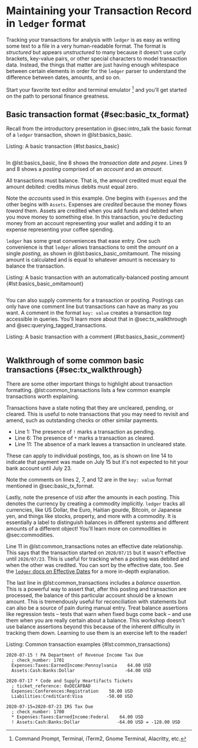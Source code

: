 # Maintaining your Transaction Record in `ledger` format

Tracking your transactions for analysis with `ledger` is as easy as writing some text to a file in a very human-readable format.
The format is _structured_ but appears _unstructured_ to many because it doesn't use curly brackets, key-value pairs, or other special characters to model transaction data.
Instead, the things that matter are just having enough whitespace between
certain elements in order for the `ledger` parser to understand the difference
between dates, amounts, and so on.

Start your favorite text editor and terminal emulator [^terminals] and you'll get started on the path to personal finance greatness.

[^terminals]: Command Prompt, Terminal, iTerm2, Gnome Terminal, Alacritty, etc.

## Basic transaction format {#sec:basic_tx_format}

Recall from the introductory presentation in @sec:intro_talk the basic format
of a `ledger` transaction, shown in @lst:basics_basic.

Listing: A basic transaction {#lst:basics_basic}

```{.ledger include="examples.ledger" startLine=8 endLine=10 .numberLines}
```

In @lst:basics_basic, line 8 shows the _transaction date_ and _payee_.
Lines 9 and 8 shows a _posting_ comprised of an _account_ and an _amount_.

All transactions must balance. That is, the amount credited must
equal the amount debited: credits minus debits must equal zero.

Note the _accounts_ used in this example.
One begins with `Expenses` and the other begins with `Assets`.
Expenses are _credited_ because the money flows _toward_ them.
Assets are credited when you add funds and debited when you move money to something else.
In this transaction, you're deducting money from an account representing your wallet and adding it to an expense representing your coffee spending.

`ledger` has some great conveniences that ease entry.
One such convenience is that `ledger` allows transactions to omit the _amount_ on a single _posting_, as shown in @lst:basics_basic_omitamount.
The missing amount is calculated and is equal to whatever amount is necessary
to balance the transaction.

Listing: A basic transaction with an automatically-balanced posting amount {#lst:basics_basic_omitamount}

```{.ledger include="examples.ledger" startLine=12 endLine=14 .numberLines}
```

You can also supply comments for a transaction or posting.
Postings can only have one comment line but transactions can have as many as
you want.
A comment in the format `key: value` creates a transaction _tag_ accessible in
queries. You'll learn more about that in @sec:tx_walkthrough and @sec:querying_tagged_transactions.

Listing: A basic transaction with a comment {#lst:basics_basic_comment}

```{.ledger include="examples.ledger" startLine=16 endLine=19 .numberLines}
```

## Walkthrough of some common basic transactions {#sec:tx_walkthrough}

There are some other important things to highlight about transaction formatting.
@lst:common_transactions lists a few common example transactions worth explaining.

Transactions have a state noting that they are uncleared, pending, or cleared.
This is useful to note transactions that you may need to revisit and amend,
such as outstanding checks or other similar payments.

* Line 1: The presence of `!` marks a transaction as pending.
* Line 6: The presence of `*` marks a transaction as cleared.
* Line 11: The absence of a mark leaves a transaction in uncleared state.

These can apply to individual postings, too, as is shown on line 14 to indicate
that payment was made on July 15 but it's not expected to hit your bank account
until July 23.

Note the comments on lines 2, 7, and 12 are in the `key: value` format
mentioned in @sec:basic_tx_format.

Lastly, note the presence of `USD` after the amounts in each posting.
This denotes the currency by creating a commodity implicitly.
`ledger` tracks all currencies, like US Dollar, the Euro, Haitian gourde,
Bitcoin, or Japanese yen, and things like stocks, property, and more with a
commodity.
It is essentially a label to distinguish balances in different systems and
different amounts of a different object!
You'll learn more on commodities in @sec:commodities.

Line 11 in @lst:common_transactions notes an effective date relationship.
This says that the transaction started on `2020/07/15` but it wasn't effective
until `2020/07/23`. This is useful for tracking when a posting was debited
and when the other was credited. You can sort by the effective date, too.
See the [`ledger` docs on Effective Dates](https://www.ledger-cli.org/3.0/doc/ledger3.html#Effective-Dates) for a more in-depth explanation.

The last line in @lst:common_transactions includes a _balance assertion_.
This is a powerful way to assert that, after this posting and transaction are processed, the balance of this particular account should be a known amount.
This is tremendously useful for reconciliation with statements but can also be a source of pain during manual entry.
Treat balance assertions like regression tests – tests that warn when fixed bugs come back – and use them when you are really certain about a balance.
This workshop doesn't use balance assertions beyond this because of the
inherent difficulty in tracking them down.
Learning to use them is an exercise left to the reader!

Listing: Common transaction examples {#lst:common_transactions}

```{.ledger pipe="ledger -f - print | tee walkthrough.ledger" .numberLines}
2020-07-15 ! PA Department of Revenue Income Tax Due
  ; check_number: 1701
  Expenses:Taxes:EarnedIncome:Pennsylvania    64.00 USD
  Assets:Cash:Banks:Dollar                   -64.00 USD

2020-07-17 * Code and Supply Heartifacts Tickets
  ; ticket_reference: 0xDECAFBAD
  Expenses:Conferences:Registration    50.00 USD
  Liabilities:CreditCard:Visa         -50.00 USD

2020-07-15=2020-07-23 IRS Tax Due
  ; check_number: 1700
  * Expenses:Taxes:EarnedIncome:Federal    64.00 USD
  ! Assets:Cash:Banks:Dollar              -64.00 USD = -128.00 USD

```


